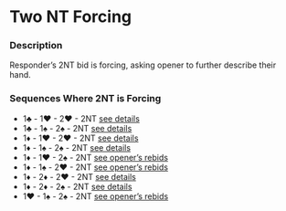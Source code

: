 # Two NT Forcing

### Description

Responder’s 2NT bid is forcing, asking opener to further describe their hand.

### Sequences Where 2NT is Forcing
- 1♣ - 1♥ - 2♥ - 2NT [see details](../openings/one-club.md#rebid-2-12-14-four-hearts)
- 1♣ - 1♠ - 2♠ - 2NT [see details](../openings/one-club.md#responder-rebids-after-1-1-2)
- 1♦ - 1♥ - 2♥ - 2NT [see details](../openings/one-diamond.md#responder-rebids-after-1-1-2)
- 1♦ - 1♠ - 2♠ - 2NT [see details](../openings/one-diamond.md#responder-rebids-after-1-1-2)
- 1♦ - 1♥ - 2♠ - 2NT [see opener’s rebids](../openings/one-diamond.md#after-2nt-asking-about-distribution)
- 1♦ - 1♠ - 2♥ - 2NT [see opener’s rebids](../openings/one-diamond.md#after-2nt-asking-about-distribution)
- 1♦ - 2♦ - 2♥ - 2NT [see details](../openings/one-diamond.md#responder-rebids-after-1-2-2-or-1-2-2)
- 1♦ - 2♦ - 2♠ - 2NT [see details](../openings/one-diamond.md#responder-rebids-after-1-2-2-or-1-2-2)
- 1♥ - 1♠ - 2♠ - 2NT [see opener’s rebids](../openings/one-heart.md#after-2nt-forcing-query)